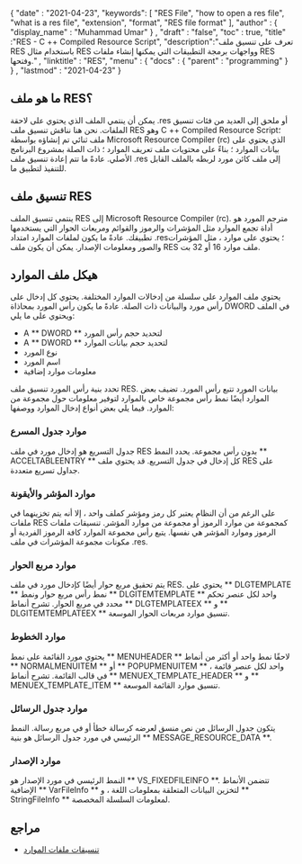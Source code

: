 {
  "date" : "2021-04-23",
  "keywords": [ "RES File", "how to open a res file", "what is a res file", "extension", "format", "RES file format" ],
  "author" : {
    "display_name" : "Muhammad Umar"
} ,
  "draft" : "false",
  "toc" : true,
  "title" :"RES - C ++ Compiled Resource Script",
  "description":"تعرف على تنسيق ملف RES باستخدام مثال RES وواجهات برمجة التطبيقات التي يمكنها إنشاء ملفات RES وفتحها." ,
  "linktitle" : "RES",
  "menu" : {
    "docs" : {
      "parent" : "programming"
}
} ,
  "lastmod" : "2021-04-23"
}

## ما هو ملف RES؟
يمكن أن ينتمي الملف الذي يحتوي على لاحقة .res أو ملحق إلى العديد من فئات تنسيق الملفات. نحن هنا نناقش تنسيق ملف RES وهو C ++ Compiled Resource Script؛ ملف ثنائي تم إنشاؤه بواسطة Microsoft Resource Compiler (rc) الذي يحتوي على بيانات الموارد ؛ بناءً على محتويات ملف تعريف الموارد ؛ ذات الصلة بمشروع البرنامج الأصلي. عادةً ما تتم إعادة تنسيق ملف .res إلى ملف كائن مورد لربطه بالملف القابل للتنفيذ لتطبيق ما.

## تنسيق ملف RES
ينتمي تنسيق الملف RES إلى Microsoft Resource Compiler (rc). مترجم المورد هو أداة تجمع الموارد مثل المؤشرات والرموز والقوائم ومربعات الحوار التي يستخدمها تطبيقك. عادةً ما يكون لملفات الموارد امتداد .res؛ يحتوي على موارد ، مثل المؤشرات والصور ومعلومات الإصدار. يمكن أن يكون ملف RES ملف موارد 16 أو 32 بت.
## هيكل ملف الموارد
يحتوي ملف الموارد على سلسلة من إدخالات الموارد المختلفة. يحتوي كل إدخال على رأس مورد والبيانات ذات الصلة. عادةً ما يكون رأس المورد بمحاذاة DWORD في الملف ويحتوي على ما يلي:

- A ** DWORD ** لتحديد حجم رأس المورد
- A ** DWORD ** لتحديد حجم بيانات الموارد
- نوع المورد
- اسم المورد
- معلومات موارد إضافية

تحدد بنية رأس المورد تنسيق ملف RES. بيانات المورد تتبع رأس المورد. تضيف بعض الموارد أيضًا نمط رأس مجموعة خاص بالموارد لتوفير معلومات حول مجموعة من الموارد. فيما يلي بعض أنواع إدخال الموارد ووصفها:

### موارد جدول المسرع
جدول التسريع هو إدخال مورد في ملف RES بدون رأس مجموعة. يحدد النمط ** ACCELTABLEENTRY ** كل إدخال في جدول التسريع. قد يحتوي ملف RES على جداول تسريع متعددة.

### موارد المؤشر والأيقونة
على الرغم من أن النظام يعتبر كل رمز ومؤشر كملف واحد ، إلا أنه يتم تخزينهما في ملفات RES كمجموعة من موارد الرموز أو مجموعة من موارد المؤشر. تنسيقات ملفات الرموز وموارد المؤشر هي نفسها. يتبع رأس مجموعة الموارد كافة الرموز الفردية أو مكونات مجموعة المؤشرات في ملف .res.

### موارد مربع الحوار
يتم تحقيق مربع حوار أيضًا كإدخال مورد في ملف RES. يحتوي على ** DLGTEMPLATE ** نمط رأس مربع حوار ونمط ** DLGITEMTEMPLATE ** واحد لكل عنصر تحكم محدد في مربع الحوار. تشرح أنماط ** DLGTEMPLATEEX ** و ** DLGITEMTEMPLATEEX ** تنسيق موارد مربعات الحوار الموسعة.

### موارد الخطوط
يحتوي مورد القائمة على نمط ** MENUHEADER ** لاحقًا نمط واحد أو أكثر من أنماط ** NORMALMENUITEM ** أو ** POPUPMENUITEM ** ، واحد لكل عنصر قائمة في قالب القائمة. تشرح أنماط ** MENUEX_TEMPLATE_HEADER ** و ** MENUEX_TEMPLATE_ITEM ** تنسيق موارد القائمة الموسعة.

### موارد جدول الرسائل
يتكون جدول الرسائل من نص منسق لعرضه كرسالة خطأ أو في مربع رسالة. النمط الرئيسي في مورد جدول الرسائل هو بنية ** MESSAGE_RESOURCE_DATA **.

### موارد الإصدار
النمط الرئيسي في مورد الإصدار هو ** VS_FIXEDFILEINFO **. تتضمن الأنماط الإضافية ** VarFileInfo ** لتخزين البيانات المتعلقة بمعلومات اللغة ، و ** StringFileInfo ** لمعلومات السلسلة المخصصة.




## مراجع

* [تنسيقات ملفات الموارد](https://learn.microsoft.com/en-us/windows/win32/menurc/resource-file-formats)
 


 



